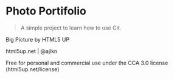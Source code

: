 # Photo Portifolio

> A simple project to learn how to use Git.

Big Picture by HTML5 UP

html5up.net | @ajlkn

Free for personal and commercial use under the CCA 3.0 license (html5up.net/license)

